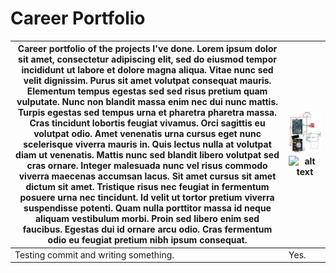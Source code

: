 # Career Portfolio
| Career portfolio of the projects I've done. Lorem ipsum dolor sit amet, consectetur adipiscing elit, sed do eiusmod tempor incididunt ut labore et dolore magna aliqua. Vitae nunc sed velit dignissim. Purus sit amet volutpat consequat mauris. Elementum tempus egestas sed sed risus pretium quam vulputate. Nunc non blandit massa enim nec dui nunc mattis. Turpis egestas sed tempus urna et pharetra pharetra massa. Cras tincidunt lobortis feugiat vivamus. Orci sagittis eu volutpat odio. Amet venenatis urna cursus eget nunc scelerisque viverra mauris in. Quis lectus nulla at volutpat diam ut venenatis. Mattis nunc sed blandit libero volutpat sed cras ornare. Integer malesuada nunc vel risus commodo viverra maecenas accumsan lacus. Sit amet cursus sit amet dictum sit amet. Tristique risus nec feugiat in fermentum posuere urna nec tincidunt. Id velit ut tortor pretium viverra suspendisse potenti. Quam nulla porttitor massa id neque aliquam vestibulum morbi. Proin sed libero enim sed faucibus. Egestas dui id ornare arcu odio. Cras fermentum odio eu feugiat pretium nibh ipsum consequat. | ![alt text](https://raw.githubusercontent.com/Jakage/career-portfolio/master/Pictures/kytkentakaavioinnoprokkis.png) ![alt text](https://raw.githubusercontent.com/Jakage/career-portfolio/master/Pictures/innoprokkis.jpg)
| --- | --- |
| Testing commit and writing something. | Yes. |


